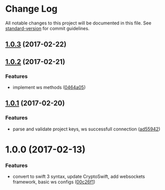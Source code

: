 # Change Log

All notable changes to this project will be documented in this file. See [standard-version](https://github.com/conventional-changelog/standard-version) for commit guidelines.

<a name="1.0.3"></a>
## [1.0.3](https://inceptdev.com/divanov/aviata-cogs-ios-client-sdk/compare/v1.0.2...v1.0.3) (2017-02-22)



<a name="1.0.2"></a>
## [1.0.2](https://inceptdev.com/divanov/aviata-cogs-ios-client-sdk/compare/v1.0.1...v1.0.2) (2017-02-21)


### Features

* implement ws methods ([0464a05](https://inceptdev.com/divanov/aviata-cogs-ios-client-sdk/commits/0464a05))



<a name="1.0.1"></a>
## [1.0.1](https://inceptdev.com/divanov/aviata-cogs-ios-client-sdk/compare/v1.0.0...v1.0.1) (2017-02-20)


### Features

* parse and validate project keys, ws successfull connection ([ad55942](https://inceptdev.com/divanov/aviata-cogs-ios-client-sdk/commits/ad55942))



<a name="1.0.0"></a>
# 1.0.0 (2017-02-13)


### Features

* convert to swift 3 syntax, update CryptoSwift, add websockets framework, basic ws configs ([00c26f1](https://github.com/StanDimitroff/cogs-ios-client-sdk/commit/00c26f1))
